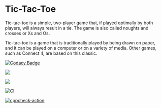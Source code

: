 # Tic-Tac-Toe
Tic-tac-toe is a simple, two-player game that, if played optimally by both players, will always result in a tie. The game is also called noughts and crosses or Xs and Os.


Tic-tac-toe is a game that is traditionally played by being drawn on paper, and it can be played on a computer or on a variety of media. Other games, such as Connect 4, are based on this classic.

[![Codacy Badge](https://app.codacy.com/project/badge/Grade/f279f7ab5e074fcead4a23c758d75710)](https://www.codacy.com/gh/yaswanthmittireddy/stepin-miniproject/dashboard?utm_source=github.com&amp;utm_medium=referral&amp;utm_content=yaswanthmittireddy/stepin-miniproject&amp;utm_campaign=Badge_Grade)

![](https://www.code-inspector.com/project/28031/score/svg)

![](https://www.code-inspector.com/project/28031/status/svg)

[![CI](https://github.com/yaswanthmittireddy/stepin-miniproject/actions/workflows/main.yml/badge.svg)](https://github.com/yaswanthmittireddy/stepin-miniproject/actions/workflows/main.yml)


[![cppcheck-action](https://github.com/yaswanthmittireddy/stepin-miniproject/actions/workflows/cppcheck%20(1).yml/badge.svg)](https://github.com/yaswanthmittireddy/stepin-miniproject/actions/workflows/cppcheck%20(1).yml)

